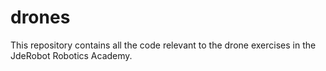# drones

This repository contains all the code relevant to the drone exercises in the JdeRobot Robotics Academy.

